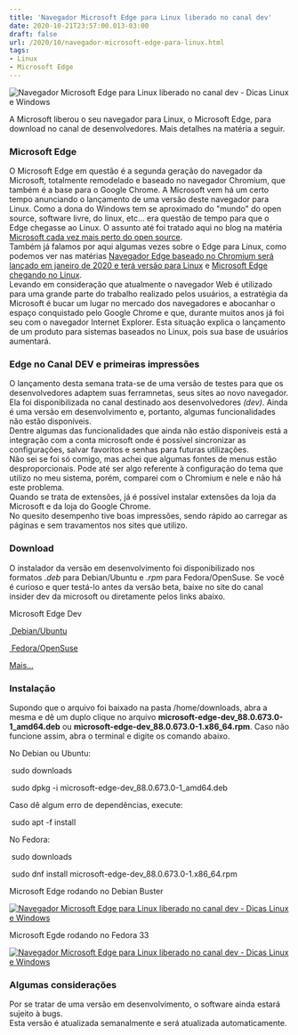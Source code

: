 ```yaml
---
title: 'Navegador Microsoft Edge para Linux liberado no canal dev'
date: 2020-10-21T23:57:00.013-03:00
draft: false
url: /2020/10/navegador-microsoft-edge-para-linux.html
tags: 
- Linux
- Microsoft Edge
---
```


![Navegador Microsoft Edge para Linux liberado no canal dev - Dicas Linux e Windows](https://1.bp.blogspot.com/-MwrS0SBtQP8/X5Dz-Th40WI/AAAAAAAAQio/YFW00BlYD_wPhjeqzB76dvxVG_jPbjI1ACNcBGAsYHQ/s16000/Egde_Dev.png "Navegador Microsoft Edge para Linux liberado no canal dev - Dicas Linux e Windows")

A Microsoft liberou o seu navegador para Linux, o Microsoft Edge, para download no canal de desenvolvedores. Mais detalhes na matéria a seguir.

  
  
  
  
  
  
  

### Microsoft Edge

  
O Microsoft Edge em questão é a segunda geração do navegador da Microsoft, totalmente remodelado e baseado no navegador Chromium, que também é a base para o Google Chrome. A Microsoft vem há um certo tempo anunciando o lançamento de uma versão deste navegador para Linux. Como a dona do Windows tem se aproximado do "mundo" do open source, software livre, do linux, etc... era questão de tempo para que o Edge chegasse ao Linux. O assunto até foi tratado aqui no blog na matéria [Microsoft cada vez mais perto do open source](https://info.wsouza.com.br/2019/05/microsoft-cada-vez-mais-perto-do-open-source.html).  
Também já falamos por aqui algumas vezes sobre o Edge para Linux, como podemos ver nas matérias [Navegador Edge baseado no Chromium será lançado em janeiro de 2020 e terá versão para Linux](https://info.wsouza.com.br/2020/09/microsoft-edge-chegando-no-linux.html) e [Microsoft Edge chegando no Linux](Microsoft%20Edge%20chegando%20no%20Linux).  
Levando em consideração que atualmente o navegador Web é utilizado para uma grande parte do trabalho realizado pelos usuários, a estratégia da Microsoft é bucar um lugar no mercado dos navegadores e abocanhar o espaço conquistado pelo Google Chrome e que, durante muitos anos já foi seu com o navegador Internet Explorer. Esta situação explica o lançamento de um produto para sistemas baseados no Linux, pois sua base de usuários aumentará.  
  

### Edge no Canal DEV e primeiras impressões

  
O lançamento desta semana trata-se de uma versão de testes para que os desenvolvedores adaptem suas ferramnetas, seus sites ao novo navegador. Ela foi disponibilizada no canal destinado aos desenvolvedores _(dev)_. Ainda é uma versão em desenvolvimento e, portanto, algumas funcionalidades não estão disponíveis.  
Dentre algumas das funcionalidades que ainda não estão disponíveis está a integração com a conta microsoft onde é possível sincronizar as configurações, salvar favoritos e senhas para futuras utilizações.  
Não sei se foi só comigo, mas achei que algumas fontes de menus estão desproporcionais. Pode até ser algo referente à configuração do tema que utilizo no meu sistema, porém, comparei com o Chromium e nele e não há este problema.  
Quando se trata de extensões, já é possível instalar extensões da loja da Microsoft e da loja do Google Chrome.  
No quesito desempenho tive boas impressões, sendo rápido ao carregar as páginas e sem travamentos nos sites que utilizo.  
  

### Download

  
O instalador da versão em desenvolvimento foi disponibilizado nos formatos _.deb_ para Debian/Ubuntu e _.rpm_ para Fedora/OpenSuse. Se você é curioso e quer testá-lo antes da versão beta, baixe no site do canal insider dev da microsoft ou diretamente pelos links abaixo.  
  

Microsoft Edge Dev

[ Debian/Ubuntu](https://www.microsoftedgeinsider.com/pt-br/download?platform=linux-deb)

[ Fedora/OpenSuse](https://www.microsoftedgeinsider.com/pt-br/download?platform=linux-rpm)

[Mais...](https://www.microsoftedgeinsider.com/pt-br/download/)

  

### Instalação

  
Supondo que o arquivo foi baixado na pasta /home/downloads, abra a mesma e dê um duplo clique no arquivo **microsoft-edge-dev\_88.0.673.0-1\_amd64.deb** ou **microsoft-edge-dev\_88.0.673.0-1.x86\_64.rpm**. Caso não funcione assim, abra o terminal e digite os comando abaixo.  
  
No Debian ou Ubuntu:  
  

  

 sudo downloads

  

  

 sudo dpkg -i microsoft-edge-dev\_88.0.673.0-1\_amd64.deb

  
Caso dê algum erro de dependências, execute:  
  

  

 sudo apt -f install

  
No Fedora:  
  

  

 sudo downloads

  

  

 sudo dnf install microsoft-edge-dev\_88.0.673.0-1.x86\_64.rpm

  
  
Microsoft Edge rodando no Debian Buster  

[![Navegador Microsoft Edge para Linux liberado no canal dev - Dicas Linux e Windows](https://1.bp.blogspot.com/-wInL1N15l3g/X5DsmxTLfYI/AAAAAAAAQiU/iXUO1OmO7-Iih3s4ElRStENBv5Q_wU5SACNcBGAsYHQ/s600/Captura%2Bde%2Btela%2Bde%2B2020-10-21%2B23-15-25.png "Navegador Microsoft Edge para Linux liberado no canal dev - Dicas Linux e Windows")](https://1.bp.blogspot.com/-wInL1N15l3g/X5DsmxTLfYI/AAAAAAAAQiU/iXUO1OmO7-Iih3s4ElRStENBv5Q_wU5SACNcBGAsYHQ/s1366/Captura%2Bde%2Btela%2Bde%2B2020-10-21%2B23-15-25.png)

  
Microsoft Egde rodando no Fedora 33  

[![Navegador Microsoft Edge para Linux liberado no canal dev - Dicas Linux e Windows](https://1.bp.blogspot.com/-aNNS2L-JKxo/X5Dy-0XMgkI/AAAAAAAAQig/w84jKCmRhzcuEKP65I2yKmOOsazmvm-7ACNcBGAsYHQ/s600/VirtualBox_Fedora%2B33_21_10_2020_23_43_33.png "Navegador Microsoft Edge para Linux liberado no canal dev - Dicas Linux e Windows")](https://1.bp.blogspot.com/-aNNS2L-JKxo/X5Dy-0XMgkI/AAAAAAAAQig/w84jKCmRhzcuEKP65I2yKmOOsazmvm-7ACNcBGAsYHQ/s1366/VirtualBox_Fedora%2B33_21_10_2020_23_43_33.png)

  

### Algumas considerações

  
Por se tratar de uma versão em desenvolvimento, o software ainda estará sujeito à bugs.  
Esta versão é atualizada semanalmente e será atualizada automaticamente.